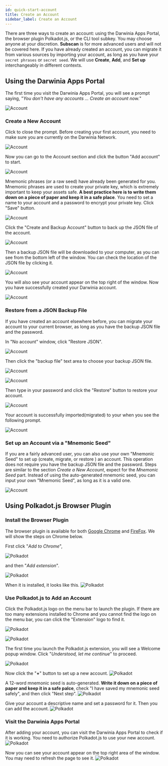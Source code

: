 ```yaml
---
id: quick-start-account
title: Create an Account
sidebar_label: Create an Account
---
```


There are three ways to create an account: using the Darwinia Apps Portal, the browser plugin Polkadot.js, or the CLI tool subkey. You may choose anyone at your discretion. **Subscan** is for more advanced users and will not be covered here. If you have already created an account, you can migrate it from various sources by importing your account, as long as you have your `secret phrases` or `secret seed`. We will use **Create**, **Add**, and **Set up** interchangeably in different contexts.

## Using the Darwinia Apps Portal

The first time you visit the Darwinia Apps Portal, you will see a prompt saying, "*You don't have any accounts ... Create an account now.*"

![Account](assets/quick_start/darwinia-create-account-01.png)

### Create a New Account

Click to close the prompt. Before creating your first account, you need to make sure you are currently on the Darwinia Network.

![Account](assets/quick_start/darwinia-create-account-02.png)

Now you can go to the Account section and click the button "Add	account" to start.

![Account](assets/quick_start/darwinia-create-account-03.png)

Mnemonic phrases (or a raw seed) have already been generated for you. Mnemonic phrases are used to create your private key, which is extremely important to keep your assets safe.  **A best practice here is to write them down on a piece of paper and keep it in a safe place**. You need to set a name to your account and a password to encrypt your private key. Click "Save" button.

![Account](assets/quick_start/darwinia-create-account-04.png)

Click the "Create and Backup Account" button to back up the JSON file of the account.

![Account](assets/quick_start/darwinia-create-account-05.png)

Then a backup JSON file will be downloaded to your computer, as you can see from the bottom left of the window. You can check the location of the JSON file by clicking it.

![Account](assets/quick_start/darwinia-create-account-06.png)

You will also see your account appear on the top right of the window. Now you have successfully created your Darwinia account.

![Account](assets/quick_start/darwinia-create-account-07.png)


### Restore from a JSON Backup File

If you have created an account elsewhere before, you can migrate your account to your current browser, as long as you have the backup JSON file and the password. 

In "No account" window, click "Restore JSON".

![Account](assets/quick_start/darwinia-json-account-01.png)

Then click the "backup file" text area to choose your backup JSON file.

![Account](assets/quick_start/darwinia-json-account-02.png)

![Account](assets/quick_start/darwinia-json-account-03.png)

Then type in your password and click the "Restore" button to restore your account.

![Account](assets/quick_start/darwinia-json-account-04.png)

Your account is successfully imported(migrated) to your when you see the following prompt.

![Account](assets/quick_start/darwinia-json-account-05.png)

### Set up an Account via a "Mnemonic Seed"

If you are a fairly advanced user, you can also use your own "Mnemonic Seed" to set up (create, migrate, or restore ) an account. This operation does not require you have the backup JSON file and the password. Steps are similar to the section *Create a New Account*, expect for the *Mnemonic Seed* part. Instead of using the auto-generated mnemonic seed, you can input your own "Mnemonic Seed", as long as it is a valid one.

![Account](assets/quick_start/darwinia-mnemonic-account.png)

## Using Polkadot.js Browser Plugin

### Install the Browser Plugin

The browser plugin is available for both [Google Chrome](https://chrome.google.com/webstore/detail/polkadot%7Bjs%7D-extension/mopnmbcafieddcagagdcbnhejhlodfdd?hl=en) and [FireFox](https://addons.mozilla.org/en-US/firefox/addon/polkadot-js-extension). We will show the steps on Chrome below. 

First click "*Add to Chrome*",

![Polkadot](assets/quick_start/darwinia-polkadot-account-01.png)

and then "*Add extension*".

![Polkadot](assets/quick_start/darwinia-polkadot-account-02.png)

When it is installed, it looks like this.
![Polkadot](assets/quick_start/darwinia-polkadot-account-03.png)

### Use Polkadot.js to Add an Account

Click the Polkadot.js logo on the menu bar to launch the plugin. If there are too many extensions installed to Chrome and you cannot find the logo on the menu bar, you can click the "Extension" logo to find it.

![Polkadot](assets/quick_start/darwinia-polkadot-account-04.png)

![Polkadot](assets/quick_start/darwinia-polkadot-account-05.png)

The first time you launch the Polkadot.js extension, you will see a Welcome popup window. Click "*Understood, let me continue*" to proceed.

![Polkadot](assets/quick_start/darwinia-polkadot-account-06.png)

Now click the "**+**" button to set up a new account.
![Polkadot](assets/quick_start/darwinia-polkadot-account-07.png)

A 12-word mnemonic seed is auto-generated. **Write it down on a piece of paper and keep it in a safe palce**, check "I have saved my mnemonic seed safely", and then click "Next step".
![Polkadot](assets/quick_start/darwinia-polkadot-account-08.png)

Give your account a descriptive name and set a password for it. Then you can add the account.
![Polkadot](assets/quick_start/darwinia-polkadot-account-09.png)

### Visit the Darwinia Apps Portal
After adding your account, you can visit the Darwinia Apps Portal to check if it is working. You need to authorize Polkadot.js to use your new account.
![Polkadot](assets/quick_start/darwinia-polkadot-account-10.png)

Now you can see your account appear on the top right area of the window. You may need to refresh the page to see it.
![Polkadot](assets/quick_start/darwinia-polkadot-account-11.png)
